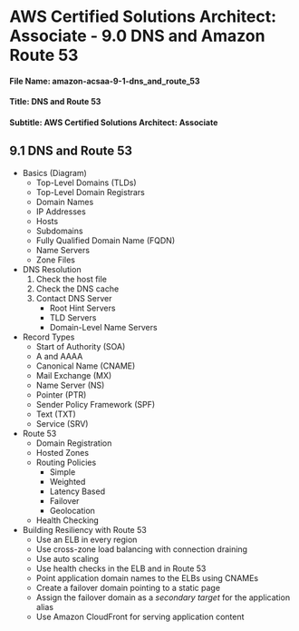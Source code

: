 AWS Certified Solutions Architect: Associate - 9.0 DNS and Amazon Route 53
============================================================

#### File Name: amazon-acsaa-9-1-dns_and_route_53
#### Title: DNS and Route 53
#### Subtitle: AWS Certified Solutions Architect: Associate

9.1 DNS and Route 53
------------------------------------------------------------

* Basics (Diagram)
	+ Top-Level Domains (TLDs)
	+ Top-Level Domain Registrars
	+ Domain Names
	+ IP Addresses
	+ Hosts
	+ Subdomains
	+ Fully Qualified Domain Name (FQDN)
	+ Name Servers
	+ Zone Files
* DNS Resolution
	1. Check the host file
	2. Check the DNS cache
	3. Contact DNS Server
		- Root Hint Servers
		- TLD Servers
		- Domain-Level Name Servers
* Record Types
	+ Start of Authority (SOA)
	+ A and AAAA
	+ Canonical Name (CNAME)
	+ Mail Exchange (MX)
	+ Name Server (NS)
	+ Pointer (PTR)
	+ Sender Policy Framework (SPF)
	+ Text (TXT)
	+ Service (SRV)
* Route 53
	+ Domain Registration
	+ Hosted Zones
	+ Routing Policies
		- Simple
		- Weighted
		- Latency Based
		- Failover
		- Geolocation
	+ Health Checking
* Building Resiliency with Route 53
	+ Use an ELB in every region
	+ Use cross-zone load balancing with connection draining
	+ Use auto scaling
	+ Use health checks in the ELB and in Route 53
	+ Point application domain names to the ELBs using CNAMEs
	+ Create a failover domain pointing to a static page
	+ Assign the failover domain as a *secondary target* for the application alias
	+ Use Amazon CloudFront for serving application content